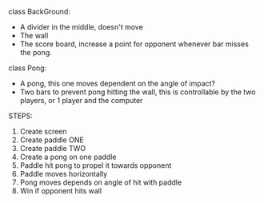 
class BackGround:
- A divider in the middle, doesn't move
- The wall
- The score board, increase a point for opponent whenever bar misses the pong.

class Pong:
- A pong, this one moves dependent on the angle of impact?
- Two bars to prevent pong hitting the wall, 
    this is controllable by the two players, or 1 player and the computer

STEPS:
1. Create screen
2. Create paddle ONE
3. Create paddle TWO
4. Create a pong on one paddle
5. Paddle hit pong to propel it towards opponent
5. Paddle moves horizontally
6. Pong moves depends on angle of hit with paddle
7. Win if opponent hits wall